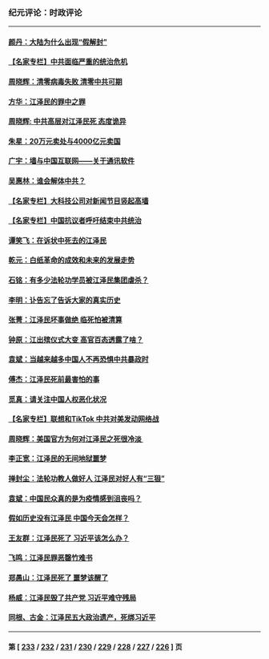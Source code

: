 ### 纪元评论：时政评论
---
#### [颜丹：大陆为什么出现“假解封”](../../pages/nsc1025/n13880271.md) 
#### [【名家专栏】中共面临严重的统治危机](../../pages/nsc1025/n13878414.md) 
#### [周晓辉：清零病毒失败 清零中共可期](../../pages/nsc1025/n13880298.md) 
#### [方华：江泽民的罪中之罪](../../pages/nsc1025/n13880098.md) 
#### [周晓辉: 中共高层对江泽民死 态度诡异](../../pages/nsc1025/n13880026.md) 
#### [朱星：20万元卖处与4000亿元卖国](../../pages/nsc1025/n13879900.md) 
#### [广宇：墙与中国互联网——关于通讯软件](../../pages/nsc1025/n13879885.md) 
#### [吴惠林：谁会解体中共？](../../pages/nsc1025/n13879609.md) 
#### [【名家专栏】大科技公司对新闻节目竖起高墙](../../pages/nsc1025/n13879525.md) 
#### [【名家专栏】中国抗议者呼吁结束中共统治](../../pages/nsc1025/n13879549.md) 
#### [谭笑飞：在诉状中死去的江泽民](../../pages/nsc1025/n13879522.md) 
#### [乾元：白纸革命的成效和未来的发展走势](../../pages/nsc1025/n13879562.md) 
#### [石铭：有多少法轮功学员被江泽民集团虐杀？](../../pages/nsc1025/n13879498.md) 
#### [李明：讣告忘了告诉大家的真实历史](../../pages/nsc1025/n13879431.md) 
#### [张菁：江泽民坏事做绝 临死怕被清算](../../pages/nsc1025/n13879323.md) 
#### [钟原：江出殡仪式大变 高官百态透露了啥？](../../pages/nsc1025/n13879165.md) 
#### [袁斌：当越来越多中国人不再恐惧中共暴政时](../../pages/nsc1025/n13878858.md) 
#### [傅杰：江泽民死前最害怕的事](../../pages/nsc1025/n13878857.md) 
#### [觅真：请关注中国人权恶化状况](../../pages/nsc1025/n13878810.md) 
#### [【名家专栏】联想和TikTok 中共对美发动网络战](../../pages/nsc1025/n13878428.md) 
#### [周晓辉：美国官方为何对江泽民之死很冷淡 ](../../pages/nsc1025/n13878497.md) 
#### [李正宽：江泽民的无间地狱噩梦](../../pages/nsc1025/n13878343.md) 
#### [掸封尘：法轮功教人做好人 江泽民对好人有“三狠”](../../pages/nsc1025/n13878333.md) 
#### [袁斌：中国民众真的是为疫情感到沮丧吗？](../../pages/nsc1025/n13878323.md) 
#### [假如历史没有江泽民 中国今天会怎样？](../../pages/nsc1025/n13878316.md) 
#### [王友群：江泽民死了 习近平该怎么办？](../../pages/nsc1025/n13878298.md) 
#### [飞鸣：江泽民罪恶罄竹难书](../../pages/nsc1025/n13878314.md) 
#### [郑愚山：江泽民死了 噩梦该醒了](../../pages/nsc1025/n13878243.md) 
#### [杨威：江泽民毁了共产党 习近平难守残局](../../pages/nsc1025/n13878158.md) 
#### [同根、古金：江泽民五大政治遗产，死绑习近平](../../pages/nsc1025/n13878195.md) 

---
#### 第 [ [233](./233.md) / [232](./232.md) / [231](./231.md) / [230](./230.md) / [229](./229.md) / [228](./228.md) / [227](./227.md) / [226](./226.md) ] 页
